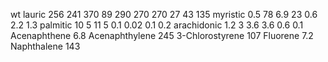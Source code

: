 wt
lauric 256 241 370 89  290 270 270 27  43  135 
myristic 0.5 78 6.9 23 0.6 2.2 1.3
palmitic 10  5   11  5   0.1 0.02 0.1 0.2
arachidonic 1.2 3   3.6 3.6 0.6 0.1 
Acenaphthene 6.8
Acenaphthylene 245
3-Chlorostyrene 107 
Fluorene 7.2
Naphthalene 143

